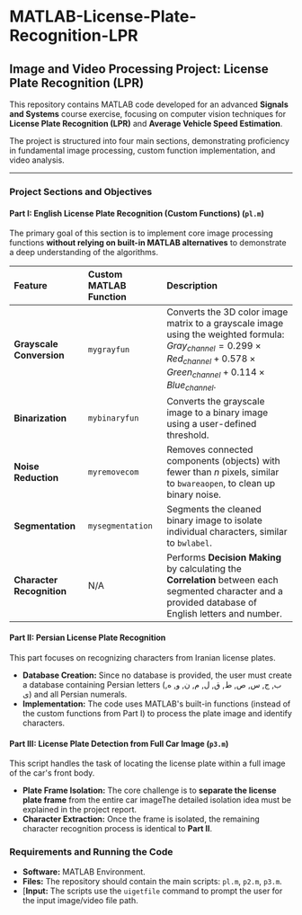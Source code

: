 # MATLAB-License-Plate-Recognition-LPR
## Image and Video Processing Project: License Plate Recognition (LPR) 

This repository contains MATLAB code developed for an advanced **Signals and Systems** course exercise, focusing on computer vision techniques for **License Plate Recognition (LPR)** and **Average Vehicle Speed Estimation**.

The project is structured into four main sections, demonstrating proficiency in fundamental image processing, custom function implementation, and video analysis.

---

### Project Sections and Objectives

#### Part I: English License Plate Recognition (Custom Functions) (`pl.m`)

The primary goal of this section is to implement core image processing functions **without relying on built-in MATLAB alternatives** to demonstrate a deep understanding of the algorithms.

| Feature | Custom MATLAB Function | Description |
| :--- | :--- | :--- |
| **Grayscale Conversion** | `mygrayfun` | Converts the 3D color image matrix to a grayscale image using the weighted formula: $Gray_{channel}=0.299\times Red_{channel}+0.578\times Green_{channel}+0.114\times Blue_{channel}$. |
| **Binarization** | `mybinaryfun` | Converts the grayscale image to a binary image using a user-defined threshold. |
| **Noise Reduction** | `myremovecom` | Removes connected components (objects) with fewer than $n$ pixels, similar to `bwareaopen`, to clean up binary noise. |
| **Segmentation** | `mysegmentation` | Segments the cleaned binary image to isolate individual characters, similar to `bwlabel`. |
| **Character Recognition** | N/A | Performs **Decision Making** by calculating the **Correlation** between each segmented character and a provided database of English letters and number. |

#### Part II: Persian License Plate Recognition 

This part focuses on recognizing characters from Iranian license plates.

* **Database Creation:** Since no database is provided, the user must create a database containing Persian letters (ب, ج, س, ص, ط, ق, ل, م, ن, و, ه, ی) and all Persian numerals.
* **Implementation:** The code uses MATLAB's built-in functions (instead of the custom functions from Part I) to process the plate image and identify characters.

#### Part III: License Plate Detection from Full Car Image (`p3.m`)

This script handles the task of locating the license plate within a full image of the car's front body.

* **Plate Frame Isolation:** The core challenge is to **separate the license plate frame** from the entire car imageThe detailed isolation idea must be explained in the project report.
* **Character Extraction:** Once the frame is isolated, the remaining character recognition process is identical to **Part II**.


### Requirements and Running the Code

* **Software:** MATLAB Environment.
* **Files:** The repository should contain the main scripts: `pl.m`, `p2.m`, `p3.m`.
* [**Input:** The scripts use the `uigetfile` command to prompt the user for the input image/video file path.
